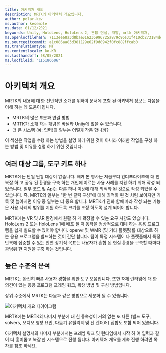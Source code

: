 ```yaml
---
title: 아키텍처 개요
description: MRTK의 아키텍처 개요입니다.
author: polar-kev
ms.author: kesemple
ms.date: 01/12/2021
keywords: Unity, HoloLens, HoloLens 2, 혼합 현실, 개발, mrtk 아키텍처,
ms.openlocfilehash: 7113ee68a3d8bae016236996725a879c95e31f410cb273184ddcc255ae7a0685
ms.sourcegitcommit: a1c086aa83d381129e62f9d8942f0fc889ffcab0
ms.translationtype: MT
ms.contentlocale: ko-KR
ms.lasthandoff: 08/05/2021
ms.locfileid: "115186606"
---
```

# <a name="architecture-overview"></a>아키텍처 개요

MRTK의 내용에 대 한 전반적인 소개를 위해이 문서에 포함 된 아키텍처 정보는 다음을 이해 하는 데 도움이 됩니다.

- MRTK의 많은 부분과 연결 방법
- MRTK가 소개 하는 개념은 바닐라 Unity에 없을 수 있습니다.
- 더 큰 시스템 (예: 입력)의 일부는 어떻게 작동 합니까?

이 섹션은 작업을 수행 하는 방법을 설명 하기 위한 것이 아니라 이러한 작업을 구성 하는 방법 및 이유를 설명 하기 위한 것입니다.

## <a name="many-audiences-one-toolkit"></a>여러 대상 그룹, 도구 키트 하나

MRTK에는 단일 단일 대상이 없습니다. 해커 톤 행사는 처음부터 엔터프라이즈에 대 한 복잡 하 고 공유 된 환경을 구축 하는 개인에 이르는 사용 사례를 지원 하기 위해 작성 되었습니다. 일부 코드 및 Api는 다른 하나 이상에 대해 최적화 된 것으로 작성 되었을 수 있습니다. 즉, MRTK의 일부는 "한 번 클릭 구성"에 대해 최적화 된 것 처럼 보이지만 기록 및 높아지면 이유 중 일부는 더 중요 합니다. MRTK가 진화 함에 따라 작성 되는 기능은 사용 사례의 범위를 지원 하도록 크기를 조정 하도록 설계 되어야 합니다.

MRTK에는 VR 및 AR 환경에서 원활 하 게 확장할 수 있는 요구 사항도 있습니다. HoloLens 2 또는 HoloLens 1에 배포 될 때 동작을 정상적으로 대체 하는 응용 프로그램을 쉽게 빌드할 수 있어야 합니다. openvr 및 WMR (및 기타 플랫폼)를 대상으로 하는 응용 프로그램을 빌드하는 것이 간단 합니다. 팀이 특정 시스템이 나 플랫폼에서 특정 반복에 집중할 수 있는 반면 장기적 목표는 사용자가 혼합 된 현실 환경을 구축할 때마다 광범위 한 지원을 구축 하는 것입니다.

## <a name="high-level-breakdown"></a>높은 수준의 분석

MRTK는 완전히 빠른 사용자 경험을 위한 도구 모음입니다. 또한 자체 런타임에 대 한 의견이 있는 응용 프로그램 프레임 워크, 확장 방법 및 구성 방법입니다.

상위 수준에서 MRTK는 다음과 같은 방법으로 세분화 될 수 있습니다.

![아키텍처 개요 다이어그램](../features/images/architecture/MRTK_Architecture.png)

MRTK에는 MRTK의 나머지 부분에 대 한 종속성이 거의 없는 또 다른 (빌드 도구, solvers, 오디오 영향 요인, 다듬기 유틸리티 및 선 렌더러) 집합도 포함 되어 있습니다.

아키텍처 설명서의 나머지 부분에서는 프레임 워크 및 런타임에서 시작 하 여 입력과 같이 더 흥미롭고 복잡 한 시스템으로 진행 됩니다. 아키텍처 개요를 계속 진행 하려면 목차를 참조 하세요.
